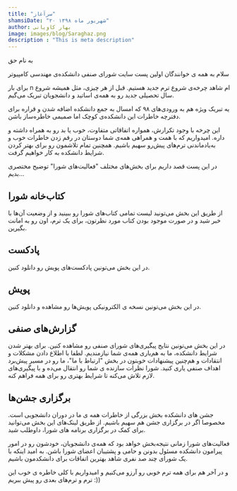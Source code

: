 ```yaml
---
title: "سرآغاز"
shamsiDate: "۲۰ شهریور ماه ۱۳۹۸"
author: بهار کاویانی
image: images/blog/Saraghaz.png
description : "This is meta description"
---
```


به نام حق

سلام به همه ی خوانندگان اولین پست سایت شورای صنفی دانشکده‌ی مهندسی کامپیوتر

برای بار n ام شاهد چرخه‌ی شروع ترم جدید هستیم. قبل از هر چیزی، مثل همیشه شروع سال تحصیلی جدید رو به همه‌ی اساتید و دانشجویان تبریک می‌گیم.

یه تبریک ویژه هم به ورودی‌های ۹۸ که امسال به جمع دانشکده اضافه شدن و قراره برای دفترچه خاطرات این دانشکده‌ی کوچک اما صمیمی خاطره‌ساز باشن.

این چرخه با وجود تکرارش، همواره اتفاقاتی متفاوت، خوب یا بد رو به همراه داشته و داره. امیدواریم که با ه‍مت و همراهی همه‌ی شما دوستان در رقم زدن خاطرات خوب و به‌یاد‌ماندنی ترم‌های پیش‌رو سهیم باشیم. همچنین تمام تلاشمون رو برای بهتر کردن شرایط دانشکده به کار خواهیم گرفت.

در این پست قصد داریم برای بخش‌های مختلف
"فعالیت‌های شورا"
توضیح مختصری بدیم...

کتاب‌خانه شورا
------------
 از طریق این بخش می‌تونید لیست تمامی کتاب‌های شورا رو ببینید و از وضعیت آن‌ها با خبر شید و در صورت موجود بودن کتاب مورد نظرتون، برای یک ترم، اون رو به امانت بگیرین.

پادکست
-------
 در این بخش می‌تونین پادکست‌های پویش رو دانلود کنین.

پویش
-------
 در این بخش می‌تونین نسخه ی الکترونیکی پویش‌ها رو مشاهده و دانلود کنین.

گزارش‌های صنفی
------------
در این بخش می‌تونین نتایج پیگیری‌های شورای صنفی رو مشاهده کنین.
برای بهتر شدن شرایط دانشکده، ما به هم‌یاری همه‌ی شما نیازمندیم. لطفا با اطلاع دادن مشکلات و انتقادات و هم‌چنین پیشنهادات خوبتون در بخش "ارتباط با ما"، ما رو در مسیر پیش‌برد اهداف صنفی یاری کنید.
شورا نظرات سازنده ی شما رو انتقال می‌ده و با پیگیری‌های لازم تلاش می‌کنه تا شرایط بهتری رو برای همه فراهم کنه.

برگزاری جشن‌ها
-----------
 جشن های دانشکده بخش بزرگی از خاطرات همه ی ما در دوران دانشجویی است. مخصوصا اگر در برگزاری جشن هم سهیم باشیم. از طریق لینک‌های این بخش می‌توانید برای کمک در برگزاری برنامه های شورا، داوطلب شید.

فعالیت‌های شورا زمانی نتیجه‌بخش خواهد بود که همه‌ی دانشجویان، خودشون رو در امور پیرامون دانشکده مسئول بدونن و حامی و پشتیبان اعضای شورا باشن. به امید اینکه با یک شورای چند صد نفری شاهد بهترین اتفاقات برای دانشکدمون باشیم.

و در آخر هم برای همه ترم خوبی رو آرزو می‌کنیم و امیدواریم با کلی خاطره ی خوب این ترم و ترم‌های بعدی رو پیش ببریم :))



